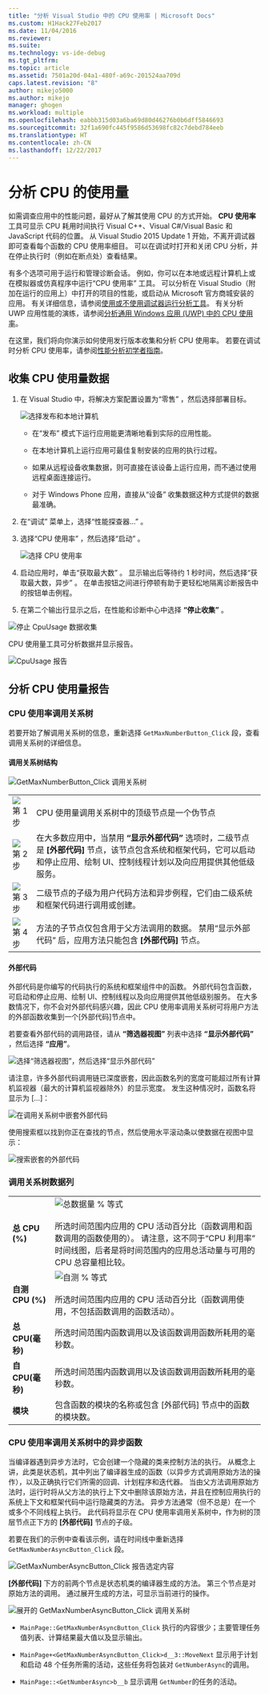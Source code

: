 ```yaml
---
title: "分析 Visual Studio 中的 CPU 使用率 | Microsoft Docs"
ms.custom: H1Hack27Feb2017
ms.date: 11/04/2016
ms.reviewer: 
ms.suite: 
ms.technology: vs-ide-debug
ms.tgt_pltfrm: 
ms.topic: article
ms.assetid: 7501a20d-04a1-480f-a69c-201524aa709d
caps.latest.revision: "8"
author: mikejo5000
ms.author: mikejo
manager: ghogen
ms.workload: multiple
ms.openlocfilehash: eabbb315d03a6ba69d80d46276b0b6dff5846693
ms.sourcegitcommit: 32f1a690fc445f9586d53698fc82c7debd784eeb
ms.translationtype: HT
ms.contentlocale: zh-CN
ms.lasthandoff: 12/22/2017
---
```

# <a name="analyze-cpu-usage"></a>分析 CPU 的使用量
如需调查应用中的性能问题，最好从了解其使用 CPU 的方式开始。 **CPU 使用率** 工具可显示 CPU 耗用时间执行 Visual C++、Visual C#/Visual Basic 和 JavaScript 代码的位置。 从 Visual Studio 2015 Update 1 开始，不离开调试器即可查看每个函数的 CPU 使用率细目。 可以在调试时打开和关闭 CPU 分析，并在停止执行时（例如在断点处）查看结果。  
  
有多个选项可用于运行和管理诊断会话。 例如，你可以在本地或远程计算机上或在模拟器或仿真程序中运行“CPU 使用率”  工具。 可以分析在 Visual Studio（附加在运行的应用上）中打开的项目的性能，或启动从 Microsoft 官方商城安装的应用。 有关详细信息，请参阅[使用或不使用调试器运行分析工具](../profiling/running-profiling-tools-with-or-without-the-debugger.md)。 有关分析 UWP 应用性能的演练，请参阅[分析通用 Windows 应用 (UWP) 中的 CPU 使用率](analyze-cpu-usage-in-a-windows-universal-app.md)。 

在这里，我们将向你演示如何使用发行版本收集和分析 CPU 使用率。 若要在调试时分析 CPU 使用率，请参阅[性能分析初学者指南](../profiling/beginners-guide-to-performance-profiling.md)。 
  
##  <a name="BKMK_Collect_CPU_usage_data"></a> 收集 CPU 使用量数据  
  
1.  在 Visual Studio 中，将解决方案配置设置为“零售”  ，然后选择部署目标。  
  
     ![选择发布和本地计算机](../profiling/media/cpuuse_selectreleaselocalmachine.png "CPUUSE_SelectReleaseLocalMachine")  
  
    -   在“发布”  模式下运行应用能更清晰地看到实际的应用性能。  
  
    -   在本地计算机上运行应用可最佳复制安装的应用的执行过程。  
  
    -   如果从远程设备收集数据，则可直接在该设备上运行应用，而不通过使用远程桌面连接运行。  
  
    -   对于 Windows Phone 应用，直接从“设备”  收集数据这种方式提供的数据最准确。  
  
2.  在“调试”  菜单上，选择“性能探查器...” 。  
  
3.  选择“CPU 使用率”  ，然后选择“启动” 。  
  
     ![选择 CPU 使用率](../profiling/media/cpuuse_lib_choosecpuusage.png "CPUUSE_LIB_ChooseCpuUsage")  
  
4.  启动应用时，单击“获取最大数” 。 显示输出后等待约 1 秒时间，然后选择“获取最大数，异步” 。 在单击按钮之间进行停顿有助于更轻松地隔离诊断报告中的按钮单击例程。  
  
5.  在第二个输出行显示之后，在性能和诊断中心中选择 **“停止收集”** 。  
  
 ![停止 CpuUsage 数据收集](../profiling/media/cpu_use_wt_stopcollection.png "CPU_USE_WT_StopCollection")  
  
 CPU 使用量工具可分析数据并显示报告。  
  
 ![CpuUsage 报告](../profiling/media/cpu_use_wt_report.png "CPU_USE_WT_Report")  
  
## <a name="analyze-the-cpu-usage-report"></a>分析 CPU 使用量报告  
  
###  <a name="BKMK_The_CPU_Usage_call_tree"></a> CPU 使用率调用关系树  
 若要开始了解调用关系树的信息，重新选择 `GetMaxNumberButton_Click` 段，查看调用关系树的详细信息。  
  
####  <a name="BKMK_Call_tree_structure"></a>调用关系树结构  
 ![GetMaxNumberButton_Click 调用关系树](../profiling/media/cpu_use_wt_getmaxnumbercalltree_annotated.png "CPU_USE_WT_GetMaxNumberCallTree_annotated")  
  
|||  
|-|-|  
|![第 1 步](../profiling/media/procguid_1.png "ProcGuid_1")|CPU 使用量调用关系树中的顶级节点是一个伪节点|  
|![第 2 步](../profiling/media/procguid_2.png "ProcGuid_2")|在大多数应用中，当禁用 **“显示外部代码”** 选项时，二级节点是 **[外部代码]** 节点，该节点包含系统和框架代码，它可以启动和停止应用、绘制 UI、控制线程计划以及向应用提供其他低级服务。|  
|![第 3 步](../profiling/media/procguid_3.png "ProcGuid_3")|二级节点的子级为用户代码方法和异步例程，它们由二级系统和框架代码进行调用或创建。|  
|![第 4 步](../profiling/media/procguid_4.png "ProcGuid_4")|方法的子节点仅包含用于父方法调用的数据。 禁用“显示外部代码”  后，应用方法只能包含 **[外部代码]** 节点。|  
  
####  <a name="BKMK_External_Code"></a> 外部代码  
 外部代码是你编写的代码执行的系统和框架组件中的函数。 外部代码包含函数，可启动和停止应用、绘制 UI、控制线程以及向应用提供其他低级别服务。 在大多数情况下，你不会对外部代码感兴趣，因此 CPU 使用率调用关系树可将用户方法的外部函数收集到一个[外部代码]节点中。  
  
 若要查看外部代码的调用路径，请从 **“筛选器视图”** 列表中选择 **“显示外部代码”** ，然后选择 **“应用”**。  
  
 ![选择“筛选器视图”，然后选择“显示外部代码”](../profiling/media/cpu_use_wt_filterview.png "CPU_USE_WT_FilterView")  
  
 请注意，许多外部代码调用链已深度嵌套，因此函数名列的宽度可能超过所有计算机监视器（最大的计算机监视器除外）的显示宽度。 发生这种情况时，函数名将显示为 […]：  
  
 ![在调用关系树中嵌套外部代码](../profiling/media/cpu_use_wt_showexternalcodetoowide.png "CPU_USE_WT_ShowExternalCodeTooWide")  
  
 使用搜索框以找到你正在查找的节点，然后使用水平滚动条以使数据在视图中显示：  
  
 ![搜索嵌套的外部代码](../profiling/media/cpu_use_wt_showexternalcodetoowide_found.png "CPU_USE_WT_ShowExternalCodeTooWide_Found")  
  
###  <a name="BKMK_Call_tree_data_columns"></a>调用关系树数据列  
  
|||  
|-|-|  
|**总 CPU (%)**|![总数据量 % 等式](../profiling/media/cpu_use_wt_totalpercentequation.png "CPU_USE_WT_TotalPercentEquation")<br /><br /> 所选时间范围内应用的 CPU 活动百分比（函数调用和函数调用的函数使用的）。 请注意，这不同于“CPU 利用率”  时间线图，后者是将时间范围内的应用总活动量与可用的 CPU 总容量相比较。|  
|**自测 CPU (%)**|![自测 % 等式](../profiling/media/cpu_use_wt_selflpercentequation.png "CPU_USE_WT_SelflPercentEquation")<br /><br /> 所选时间范围内应用的 CPU 活动百分比（函数调用使用，不包括函数调用的函数活动）。|  
|**总 CPU(毫秒)**|所选时间范围内函数调用以及该函数调用函数所耗用的毫秒数。|  
|**自 CPU(毫秒)**|所选时间范围内函数调用以及该函数调用函数所耗用的毫秒数。|  
|**模块**|包含函数的模块的名称或包含 [外部代码] 节点中的函数的模块数。|  
  
###  <a name="BKMK_Asynchronous_functions_in_the_CPU_Usage_call_tree"></a> CPU 使用率调用关系树中的异步函数  
 当编译器遇到异步方法时，它会创建一个隐藏的类来控制方法的执行。 从概念上讲，此类是状态机，其中列出了编译器生成的函数（以异步方式调用原始方法的操作），以及正确执行它们所需的回调、计划程序和迭代器。 当由父方法调用原始方法时，运行时将从父方法的执行上下文中删除该原始方法，并且在控制应用执行的系统上下文和框架代码中运行隐藏类的方法。 异步方法通常（但不总是）在一个或多个不同线程上执行。 此代码将显示在 CPU 使用率调用关系树中，作为树的顶层节点正下方的 **[外部代码]** 节点的子级。  
  
 若要在我们的示例中查看该示例，请在时间线中重新选择 `GetMaxNumberAsyncButton_Click` 段。  
  
 ![GetMaxNumberAsyncButton_Click 报告选定内容](../profiling/media/cpu_use_wt_getmaxnumberasync_selected.png "CPU_USE_WT_GetMaxNumberAsync_Selected")  
  
 **[外部代码]** 下方的前两个节点是状态机类的编译器生成的方法。 第三个节点是对原始方法的调用。 通过展开生成的方法，可显示当前进行的操作。  
  
 ![展开的 GetMaxNumberAsyncButton_Click 调用关系树](../profiling/media/cpu_use_wt_getmaxnumberasync_expandedcalltree.png "CPU_USE_WT_GetMaxNumberAsync_ExpandedCallTree")  
  
-   `MainPage::GetMaxNumberAsyncButton_Click` 执行的内容很少；主要管理任务值列表、计算结果最大值以及显示输出。  
  
-   `MainPage+<GetMaxNumberAsyncButton_Click>d__3::MoveNext` 显示用于计划和启动 48 个任务所需的活动，这些任务将包装对 `GetNumberAsync`的调用。  
  
-   `MainPage::<GetNumberAsync>b__b` 显示调用 `GetNumber`的任务的活动。
